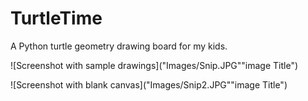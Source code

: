 # TurtleTime
A Python turtle geometry drawing board for my kids.

![Screenshot with sample drawings]("Images/Snip.JPG""image Title")

![Screenshot with blank canvas]("Images/Snip2.JPG""image Title")